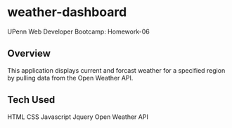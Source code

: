 # weather-dashboard
UPenn Web Developer Bootcamp: Homework-06

## Overview
This application displays current and forcast weather for a specified region by pulling data from the Open Weather API. 

## Tech Used
HTML
CSS
Javascript
Jquery
Open Weather API